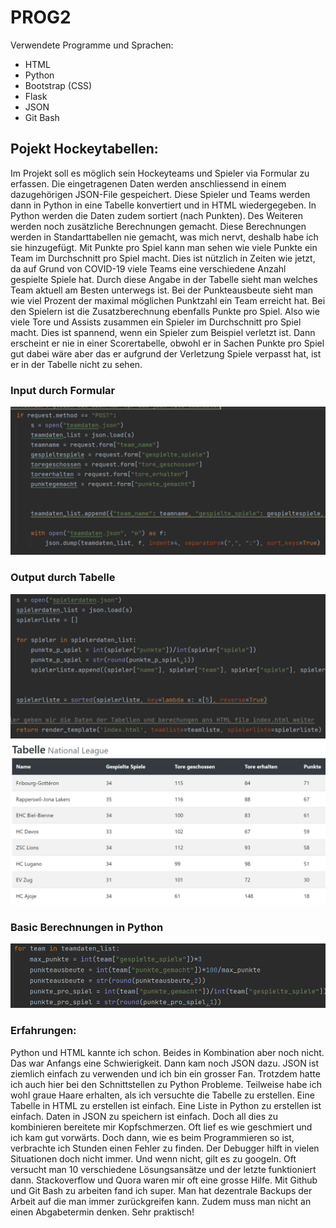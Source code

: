 # PROG2

Verwendete Programme und Sprachen:
- HTML
- Python
- Bootstrap (CSS)
- Flask
- JSON
- Git Bash

## Pojekt Hockeytabellen: ##
Im Projekt soll es möglich sein Hockeyteams und Spieler via Formular zu erfassen. 
Die eingetragenen Daten werden anschliessend in einem dazugehörigen JSON-File gespeichert.
Diese Spieler und Teams werden dann in Python in eine Tabelle konvertiert und in HTML wiedergegeben.
In Python werden die Daten zudem sortiert (nach Punkten). Des Weiteren werden 
noch zusätzliche Berechnungen gemacht. Diese Berechnungen werden in Standarttabellen nie gemacht, was mich nervt, deshalb habe ich sie hinzugefügt.
Mit Punkte pro Spiel kann man sehen wie viele Punkte ein Team im Durchschnitt pro Spiel macht.
Dies ist nützlich in Zeiten wie jetzt, da auf Grund von COVID-19 viele Teams eine verschiedene Anzahl gespielte Spiele hat.
Durch diese Angabe in der Tabelle sieht man welches Team aktuell am Besten unterwegs ist.
Bei der Punkteausbeute sieht man wie viel Prozent der maximal möglichen Punktzahl ein Team erreicht hat.
Bei den Spielern ist die Zusatzberechnung ebenfalls Punkte pro Spiel. Also wie viele Tore und Assists zusammen 
ein Spieler im Durchschnitt pro Spiel macht. Dies ist spannend, wenn ein Spieler zum Beispiel verletzt ist.
Dann erscheint er nie in einer Scorertabelle, obwohl er in Sachen Punkte pro Spiel gut dabei wäre
aber das er aufgrund der Verletzung Spiele verpasst hat, ist er in der Tabelle nicht zu sehen.

### Input durch Formular ###
![img.png](img.png)

### Output durch Tabelle ###
![img_1.png](img_1.png)
![img_2.png](img_2.png)

### Basic Berechnungen in Python ###
![img_3.png](img_3.png)

### Erfahrungen: ###
Python und HTML kannte ich schon. Beides in Kombination aber noch nicht.
Das war Anfangs eine Schwierigkeit. Dann kam noch JSON dazu. 
JSON ist ziemlich einfach zu verwenden und ich bin ein grosser Fan. 
Trotzdem hatte ich auch hier bei den Schnittstellen zu Python Probleme. 
Teilweise habe ich wohl graue Haare erhalten, als ich versuchte die Tabelle zu erstellen.
Eine Tabelle in HTML zu erstellen ist einfach. Eine Liste in Python zu erstellen ist einfach.
Daten in JSON zu speichern ist einfach. Doch all dies zu kombinieren bereitete mir Kopfschmerzen.
Oft lief es wie geschmiert und ich kam gut vorwärts. Doch dann, wie es beim Programmieren so ist, 
verbrachte ich Stunden einen Fehler zu finden. Der Debugger hilft in vielen Situationen
doch nicht immer. Und wenn nicht, gilt es zu googeln. Oft versucht man 10 verschiedene Lösungsansätze und der letzte funktioniert dann.
Stackoverflow und Quora waren mir oft eine grosse Hilfe.
Mit Github und Git Bash zu arbeiten fand ich super. Man hat dezentrale Backups der Arbeit 
auf die man immer zurückgreifen kann. Zudem muss man nicht an einen Abgabetermin denken. Sehr praktisch!
